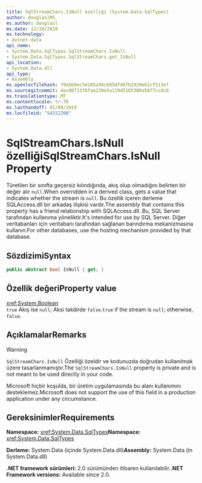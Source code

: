 ```yaml
---
title: SqlStreamChars.IsNull özelliği (System.Data.SqlTypes)
author: douglaslMS
ms.author: douglasl
ms.date: 12/19/2018
ms.technology:
- dotnet-data
api_name:
- System.Data.SqlTypes.SqlStreamChars.IsNull
- System.Data.SqlTypes.SqlStreamChars.get_IsNull
api_location:
- System.Data.dll
api_type:
- Assembly
ms.openlocfilehash: 79ebb9ec54185a94cb95dfd0fb2929e61cf513ef
ms.sourcegitcommit: 4ac80713f6faa220e5a119d5165308a58f7ccdc8
ms.translationtype: MT
ms.contentlocale: tr-TR
ms.lasthandoff: 01/09/2019
ms.locfileid: "54152208"
---
```

# <a name="sqlstreamcharsisnull-property"></a><span data-ttu-id="0d71a-102">SqlStreamChars.IsNull özelliği</span><span class="sxs-lookup"><span data-stu-id="0d71a-102">SqlStreamChars.IsNull Property</span></span>

<span data-ttu-id="0d71a-103">Türetilen bir sınıfta geçersiz kılındığında, akış olup olmadığını belirten bir değer alır `null`.</span><span class="sxs-lookup"><span data-stu-id="0d71a-103">When overridden in a derived class, gets a value that indicates whether the stream is `null`.</span></span> <span data-ttu-id="0d71a-104">Bu özellik içeren derleme SQLAccess.dll bir arkadaş ilişkisi vardır.</span><span class="sxs-lookup"><span data-stu-id="0d71a-104">The assembly that contains this property has a friend relationship with SQLAccess.dll.</span></span> <span data-ttu-id="0d71a-105">Bu, SQL Server tarafından kullanıma yöneliktir.</span><span class="sxs-lookup"><span data-stu-id="0d71a-105">It's intended for use by SQL Server.</span></span> <span data-ttu-id="0d71a-106">Diğer veritabanları için veritabanı tarafından sağlanan barındırma mekanizmasına kullanın.</span><span class="sxs-lookup"><span data-stu-id="0d71a-106">For other databases, use the hosting mechanism provided by that database.</span></span>

## <a name="syntax"></a><span data-ttu-id="0d71a-107">Sözdizimi</span><span class="sxs-lookup"><span data-stu-id="0d71a-107">Syntax</span></span>

```csharp
public abstract bool IsNull { get; }
```

## <a name="property-value"></a><span data-ttu-id="0d71a-108">Özellik değeri</span><span class="sxs-lookup"><span data-stu-id="0d71a-108">Property value</span></span>

<xref:System.Boolean>\
<span data-ttu-id="0d71a-109">`true` Akış ise `null`; Aksi takdirde `false`.</span><span class="sxs-lookup"><span data-stu-id="0d71a-109">`true` if the stream is `null`; otherwise, `false`.</span></span>

## <a name="remarks"></a><span data-ttu-id="0d71a-110">Açıklamalar</span><span class="sxs-lookup"><span data-stu-id="0d71a-110">Remarks</span></span>

> [!WARNING]
> <span data-ttu-id="0d71a-111">`SqlStreamChars.IsNull` Özelliği özeldir ve kodunuzda doğrudan kullanılmak üzere tasarlanmamıştır.</span><span class="sxs-lookup"><span data-stu-id="0d71a-111">The `SqlStreamChars.IsNull` property is private and is not meant to be used directly in your code.</span></span>
>
> <span data-ttu-id="0d71a-112">Microsoft hiçbir koşulda, bir üretim uygulamasında bu alanı kullanımını desteklemez.</span><span class="sxs-lookup"><span data-stu-id="0d71a-112">Microsoft does not support the use of this field in a production application under any circumstance.</span></span>

## <a name="requirements"></a><span data-ttu-id="0d71a-113">Gereksinimler</span><span class="sxs-lookup"><span data-stu-id="0d71a-113">Requirements</span></span>

<span data-ttu-id="0d71a-114">**Namespace:** <xref:System.Data.SqlTypes></span><span class="sxs-lookup"><span data-stu-id="0d71a-114">**Namespace:** <xref:System.Data.SqlTypes></span></span>

<span data-ttu-id="0d71a-115">**Derleme:** System.Data (içinde System.Data.dll)</span><span class="sxs-lookup"><span data-stu-id="0d71a-115">**Assembly:** System.Data (in System.Data.dll)</span></span>

<span data-ttu-id="0d71a-116">**.NET framework sürümleri:** 2.0 sürümünden itibaren kullanılabilir.</span><span class="sxs-lookup"><span data-stu-id="0d71a-116">**.NET Framework versions:** Available since 2.0.</span></span>